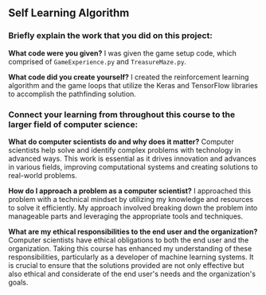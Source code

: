 ## Self Learning Algorithm

### Briefly explain the work that you did on this project:
**What code were you given?**
I was given the game setup code, which comprised of `GameExperience.py` and `TreasureMaze.py`.

**What code did you create yourself?**
I created the reinforcement learning algorithm and the game loops that utilize the Keras and TensorFlow libraries to accomplish the pathfinding solution.

### Connect your learning from throughout this course to the larger field of computer science:
**What do computer scientists do and why does it matter?**
Computer scientists help solve and identify complex problems with technology in advanced ways. This work is essential as it drives innovation and advances in various fields, improving computational systems and creating solutions to real-world problems.

**How do I approach a problem as a computer scientist?**
I approached this problem with a technical mindset by utilizing my knowledge and resources to solve it efficiently. My approach involved breaking down the problem into manageable parts and leveraging the appropriate tools and techniques.

**What are my ethical responsibilities to the end user and the organization?**
Computer scientists have ethical obligations to both the end user and the organization. Taking this course has enhanced my understanding of these responsibilities, particularly as a developer of machine learning systems. It is crucial to ensure that the solutions provided are not only effective but also ethical and considerate of the end user's needs and the organization's goals.
